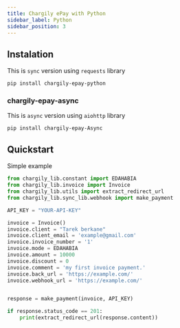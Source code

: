 ```yaml
---
title: Chargily ePay with Python
sidebar_label: Python
sidebar_position: 3
---
```



## Instalation
This is `sync` version using `requests` library 
```
pip install chargily-epay-python
```


### chargily-epay-async
This is `async` version using `aiohttp` library
```
pip install chargily-epay-Async
```

## Quickstart 
Simple example
```py
from chargily_lib.constant import EDAHABIA
from chargily_lib.invoice import Invoice
from chargily_lib.utils import extract_redirect_url
from chargily_lib.sync_lib.webhook import make_payment

API_KEY = "YOUR-API-KEY"

invoice = Invoice()
invoice.client = "Tarek berkane"
invoice.client_email = 'example@gmail.com'
invoice.invoice_number = '1'
invoice.mode = EDAHABIA
invoice.amount = 10000 
invoice.discount = 0
invoice.comment = 'my first invoice payment.'
invoice.back_url = 'https://example.com/'
invoice.webhook_url = 'https://example.com/'


response = make_payment(invoice, API_KEY)

if response.status_code == 201:
    print(extract_redirect_url(response.content))
```